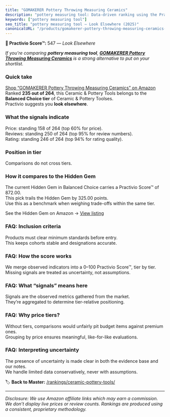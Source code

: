 ```yaml
---
title: "GOMAKERER Pottery Throwing Measuring Ceramics"
description: "pottery measuring tool: Data-driven ranking using the Practivio Score™. Positioned by quality, value, demand, findability, momentum."
keywords: ["pottery measuring tool"]
seo_title: "pottery measuring tool — Look Elsewhere (2025)"
canonicalURL: "/products/gomakerer-pottery-throwing-measuring-ceramics-B0DSFJ77TT/"
---
```


**🚫 Practivio Score™:** 547 — _Look Elsewhere_


*If you're comparing **pottery measuring tool**, **[GOMAKERER Pottery Throwing Measuring Ceramics](https://www.amazon.com/dp/B0DSFJ77TT?tag=practivio-20)** is a strong alternative to put on your shortlist.*
### Quick take
[Shop “GOMAKERER Pottery Throwing Measuring Ceramics” on Amazon](https://www.amazon.com/dp/B0DSFJ77TT?tag=practivio-20)
Ranked **235 out of 264**, this Ceramic & Pottery Tools belongs to the **Balanced Choice tier** of Ceramic & Pottery Toolses.  
Practivio suggests you **look elsewhere**.

### What the signals indicate
Price: standing 158 of 264 (top 60% for price).  
Reviews: standing 250 of 264 (top 95% for review numbers).  
Rating: standing 246 of 264 (top 94% for rating quality).  

### Position in tier
Comparisons do not cross tiers.

### How it compares to the Hidden Gem
The current Hidden Gem in Balanced Choice carries a Practivio Score™ of 872.00.  
This pick trails the Hidden Gem by 325.00 points.  
Use this as a benchmark when weighing trade-offs within the same tier.  

See the Hidden Gem on Amazon → [View listing](https://www.amazon.com/dp/B0CQVRR7R6?tag=practivio-20)

### FAQ: Inclusion criteria
Products must clear minimum standards before entry.  
This keeps cohorts stable and designations accurate.

### FAQ: How the score works
We merge observed indicators into a 0–100 Practivio Score™, tier by tier.  
Missing signals are treated as uncertainty, not assumptions.

### FAQ: What “signals” means here
Signals are the observed metrics gathered from the market.  
They’re aggregated to determine tier-relative positioning.

### FAQ: Why price tiers?
Without tiers, comparisons would unfairly pit budget items against premium ones.  
Grouping by price ensures meaningful, like-for-like evaluations.

### FAQ: Interpreting uncertainty
The presence of uncertainty is made clear in both the evidence base and our notes.  
We handle limited data conservatively, never with assumptions.


🏷️ **Back to Master:** [/rankings/ceramic-pottery-tools/](/rankings/ceramic-pottery-tools/)

---
_Disclosure: We use Amazon affiliate links which may earn a commission. We don’t display live prices or review counts. Rankings are produced using a consistent, proprietary methodology._
